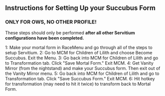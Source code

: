 ## Instructions for Setting Up your Succubus Form

### ONLY FOR OWS, NO OTHER PROFILE!

These steps should only be performed **after all other Servitium configurations have been completed.**

1: Make your mortal form in RaceMenu and go through all of the steps to setup Servitium.
2: Go to MCM for Children of Lilith and choose Become Succubus. Exit the Menu.
3: Go back into MCM for Children of Lilith and go to Transformation tab. Click "Save Mortal Form." Exit MCM.
4: Get Vanity Mirror (from the nightstand) and make your Succubus form. Then exit out of the Vanity Mirror menu. 
5: Go back into MCM for Children of Lilith and go to Transformation tab. Click "Save Succubus Form." Exit MCM.
6: Hit hotkey for transformation (may need to hit it twice) to transform back to Mortal Form.
